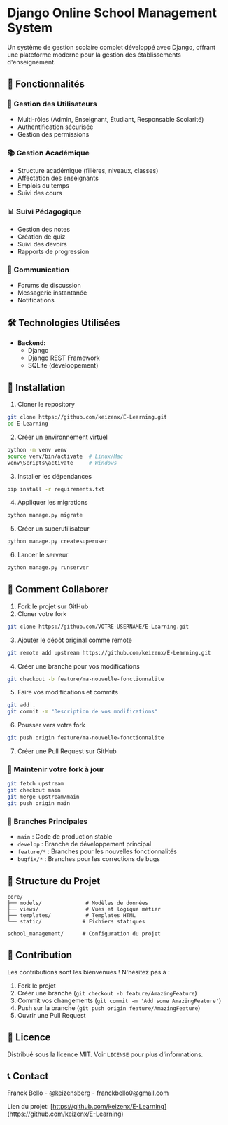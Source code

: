 # Django Online School Management System

Un système de gestion scolaire complet développé avec Django, offrant une plateforme moderne pour la gestion des établissements d'enseignement.

## 🌟 Fonctionnalités

### 👥 Gestion des Utilisateurs
- Multi-rôles (Admin, Enseignant, Étudiant, Responsable Scolarité)
- Authentification sécurisée
- Gestion des permissions

### 📚 Gestion Académique
- Structure académique (filières, niveaux, classes)
- Affectation des enseignants
- Emplois du temps
- Suivi des cours

### 📊 Suivi Pédagogique
- Gestion des notes
- Création de quiz
- Suivi des devoirs
- Rapports de progression

### 💬 Communication
- Forums de discussion
- Messagerie instantanée
- Notifications

## 🛠 Technologies Utilisées

- **Backend:**
  - Django
  - Django REST Framework
  - SQLite (développement)

## 🚀 Installation

1. Cloner le repository
```bash
git clone https://github.com/keizenx/E-Learning.git
cd E-Learning
```

2. Créer un environnement virtuel
```bash
python -m venv venv
source venv/bin/activate  # Linux/Mac
venv\Scripts\activate     # Windows
```

3. Installer les dépendances
```bash
pip install -r requirements.txt
```

4. Appliquer les migrations
```bash
python manage.py migrate
```

5. Créer un superutilisateur
```bash
python manage.py createsuperuser
```

6. Lancer le serveur
```bash
python manage.py runserver
```

## 👥 Comment Collaborer

1. Fork le projet sur GitHub
2. Cloner votre fork
```bash
git clone https://github.com/VOTRE-USERNAME/E-Learning.git
```

3. Ajouter le dépôt original comme remote
```bash
git remote add upstream https://github.com/keizenx/E-Learning.git
```

4. Créer une branche pour vos modifications
```bash
git checkout -b feature/ma-nouvelle-fonctionnalite
```

5. Faire vos modifications et commits
```bash
git add .
git commit -m "Description de vos modifications"
```

6. Pousser vers votre fork
```bash
git push origin feature/ma-nouvelle-fonctionnalite
```

7. Créer une Pull Request sur GitHub

### 🔄 Maintenir votre fork à jour
```bash
git fetch upstream
git checkout main
git merge upstream/main
git push origin main
```

### 🌿 Branches Principales
- `main` : Code de production stable
- `develop` : Branche de développement principal
- `feature/*` : Branches pour les nouvelles fonctionnalités
- `bugfix/*` : Branches pour les corrections de bugs

## 📁 Structure du Projet

```
core/
├── models/              # Modèles de données
├── views/               # Vues et logique métier
├── templates/           # Templates HTML
└── static/             # Fichiers statiques

school_management/      # Configuration du projet
```

## 🤝 Contribution

Les contributions sont les bienvenues ! N'hésitez pas à :
1. Fork le projet
2. Créer une branche (`git checkout -b feature/AmazingFeature`)
3. Commit vos changements (`git commit -m 'Add some AmazingFeature'`)
4. Push sur la branche (`git push origin feature/AmazingFeature`)
5. Ouvrir une Pull Request

## 📝 Licence

Distribué sous la licence MIT. Voir `LICENSE` pour plus d'informations.

## 📞 Contact

Franck Bello - [@keizensberg](https://X.com/keizensberg) - franckbello0@gmail.com

Lien du projet: [https://github.com/keizenx/E-Learning](https://github.com/keizenx/E-Learning)
